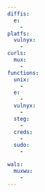 ```yaml
---
diffis:
  e:
    -
platfs:
  vulnyx:
    -
curls:
  mux:
    -
functions:
  unix:
    -
  e:
    -
  vulnyx:
    -
  steg:
    -
  creds:
    -
  sudo:
    -

wals:
  muxwu:
    -
---
```

